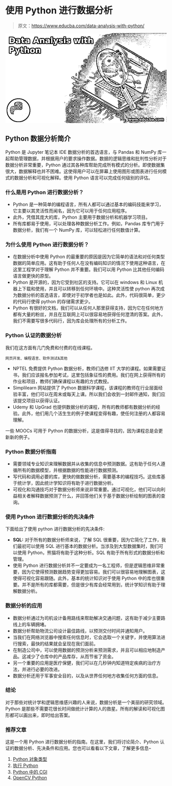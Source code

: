 # 使用 Python 进行数据分析

> 原文：<https://www.educba.com/data-analysis-with-python/>

![Data Analysis with Python](img/8f934f7fd58f3a8b817f25313f7fc4a1.png)



## Python 数据分析简介

Python 是 Jupyter 笔记本 IDE 数据分析的首选语言，与 Pandas 和 NumPy 库一起帮助管理数据，并根据用户的要求操作数据。数据的逻辑思维和批判性分析对于数据分析非常重要，Python 通过其各种库帮助完成所有模式的分析。即使数据集很大，数据解释也并不困难。这使得用户可以在屏幕上使用图形或图表进行任何模式的数据分析和可视化解释。使用 Python 语言可以完成任何级别的评估。

### 什么是用 Python 进行数据分析？

*   Python 是一种简单的编程语言，所有人都可以通过基本的编码技能来学习，它主要以其灵活性而闻名，因为它可以用于任何应用程序。
*   此外，凭借其庞大的库，Python 主要用于数据分析和机器学习项目。
*   所有库都易于使用，可以处理各种数据分析工作。例如，Pandas 库专门用于数据分析，我们有一个 NumPy 库，可以轻松进行任何数值计算。

### 为什么使用 Python 进行数据分析？

*   在数据分析中使用 Python 的最重要的原因是因为它简单的语法和对任何类型数据的简单应用。这有助于任何人在没有编码知识的情况下使用这种语言，在这里工程学对于理解 Python 并不重要。我们可以用 Python 比其他任何编码语言做更快的原型。
*   Python 是开源的，因为它受到社区的支持。它可以在 windows 和 Linux 机器上下载和使用，并且可以转移到任何环境中。这种灵活性使 python 再次成为数据分析的首选语言，即使对于初学者也是如此。此外，代码很简单，更少的代码行使得 python 的存储需求更少。
*   Python 有很好的文档，我们可以从任何人那里获得支持，因为它在任何地方都有大量的粉丝，并且在互联网上可以很容易地获得任何澄清的答案。此外，我们不需要写很多代码行，因为库会处理所有的分析工作。

### Python 认证的数据分析

我们在这方面有几门免费和付费的在线课程。

<small>网页开发、编程语言、软件测试&其他</small>

*   NPTEL 免费提供 Python 数据分析，教师们选修 IIT 大学的课程。如果需要证书，我们应该报名参加考试，这里包括象征性的费用。我们在网上获得所有的作业和项目，教师们确保课程以有趣的方式教授。
*   Simplilearn 网站提供了 Python 数据科学课程，该课程的教师在行业层面经验丰富，他们可以在周末或每天上课。所以我们会收到一封邮件通知，我们应该提交项目以获得认证。
*   Udemy 和 UpGrad 也提供数据分析的课程，所有的教师都有数据分析的经验。此外，他们用几个活生生的例子使课程变得有趣，使任何注册的人都容易理解。

一些 MOOCs 可用于 Python 的数据分析，这是值得寻找的，因为课程总是会更新新的例子。

### Python 数据分析指南

*   需要领域专业知识来理解数据并从收集的信息中预测数据。这有助于任何人遵循所有的数据模型，并根据数据的性能进行数据预测。
*   写代码和调用必要的库，更快的做数据分析，需要基本的编程技巧。这些库基于统计学，因此统计学知识将有助于进行数据分析。
*   可视化和沟通技巧对于数据分析师来说非常重要。通过可视化，他们可以向利益相关者解释数据预测了什么，并回答他们关于基于数据分析绘制的图表的查询。

### 使用 Python 进行数据分析的先决条件

下面给出了使用 python 进行数据分析的先决条件:

*   **SQL:** 对于所有的数据分析师来说，了解 SQL 很重要，因为它简化了工作，我们最初可以使用 SQL 进行基本的数据分析。当涉及到大型数据集时，我们可以使用 Python，熊猫将有助于这种分析。SQL 有助于所有形式的数据分析和管理。
*   使用 Python 进行数据分析并不一定要成为一名工程师，但是逻辑思维非常重要，因为它使得预测数据趋势变得更加容易。我们可以很容易地理解图表，这使得可视化容易跟随。此外，基本的统计知识对于使用 Python 中的库也很重要。并不是所有的库都需要，但是很少有库会经常用到，统计学知识有助于理解数据分析。

### 数据分析的应用

*   数据分析通过为司机设计备用路线来帮助解决交通问题，这有助于减少主要路线上的车辆拥堵。
*   数据分析帮助物流公司设计最佳路线，以预测交付时间并通知用户。
*   当我们在网络浏览器中搜索任何信息时，它会选取一个关键字，并使用算法进行搜索，最快的结果就会呈现在我们面前。
*   在制造公司中，可以使用数据的预测分析来预测需求，并且可以相应地制造产品。这减少了仓库中的产品库存，从而节省了资金。
*   另一个重要的应用是医疗保健，我们可以在几秒钟内知道特定疾病的治疗方法，并进行必要的改进。
*   数据分析还用于军事安全目的，以及从世界任何地方收集任何方面的信息。

### 结论

对于那些对统计学和逻辑思维感兴趣的人来说，数据分析是一个美丽的研究领域。Python 是那些不需要花很长时间做统计计算的人的救星。所有的解读和可视化图形都可以画出来，即时给出答案。

### 推荐文章

这是一个用 Python 进行数据分析的指南。在这里，我们将讨论简介、Python 认证的数据分析、先决条件和应用。您也可以看看以下文章，了解更多信息–

1.  [Python 对象类型](https://www.educba.com/python-object-type/)
2.  [执行 Python](https://www.educba.com/exec-python/)
3.  [Python 中的 CGI](https://www.educba.com/cgi-in-python/)
4.  [OpenCV Python](https://www.educba.com/opencv-python/)





